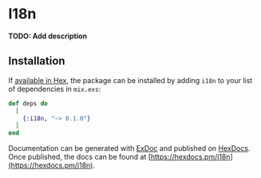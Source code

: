 # I18n

**TODO: Add description**

## Installation

If [available in Hex](https://hex.pm/docs/publish), the package can be installed
by adding `i18n` to your list of dependencies in `mix.exs`:

```elixir
def deps do
  [
    {:i18n, "~> 0.1.0"}
  ]
end
```

Documentation can be generated with [ExDoc](https://github.com/elixir-lang/ex_doc)
and published on [HexDocs](https://hexdocs.pm). Once published, the docs can
be found at [https://hexdocs.pm/i18n](https://hexdocs.pm/i18n).

